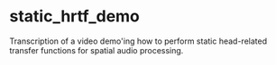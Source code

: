 # static_hrtf_demo
Transcription of a video demo'ing how to perform static head-related transfer functions for spatial audio processing.
